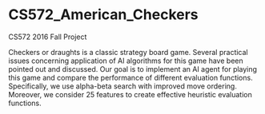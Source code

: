 # CS572_American_Checkers
CS572 2016 Fall Project

Checkers or draughts is a classic strategy board game. Several practical issues concerning application of AI algorithms for this game have been pointed out and discussed. Our goal is to implement an AI agent for playing this game and compare the performance of different evaluation functions. Specifically, we use alpha-beta search with improved move ordering. Moreover, we consider 25 features to create effective heuristic evaluation functions. 
